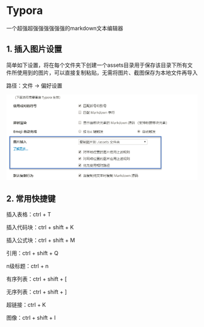 # Typora

一个超强超强强强强强强的markdown文本编辑器

## 1. 插入图片设置

简单如下设置，将在每个文件夹下创建一个assets目录用于保存该目录下所有文件所使用到的图片，可以直接复制粘贴，无需将图片、截图保存为本地文件再导入

路径：文件 -> 偏好设置

![1541164899188](assets/1541164899188.png)

## 2. 常用快捷键

插入表格：ctrl + T

插入代码块：ctrl + shift + K

插入公式块：ctrl + shift + M

引用：ctrl + shift + Q

n级标题：ctrl + n               <!--n=1、2、3、4、5，为0时表示段落正文-->

有序列表：ctrl + shift + [

无序列表：ctrl + shift + ]

超链接：ctrl + K

图像：ctrl + shift + I

